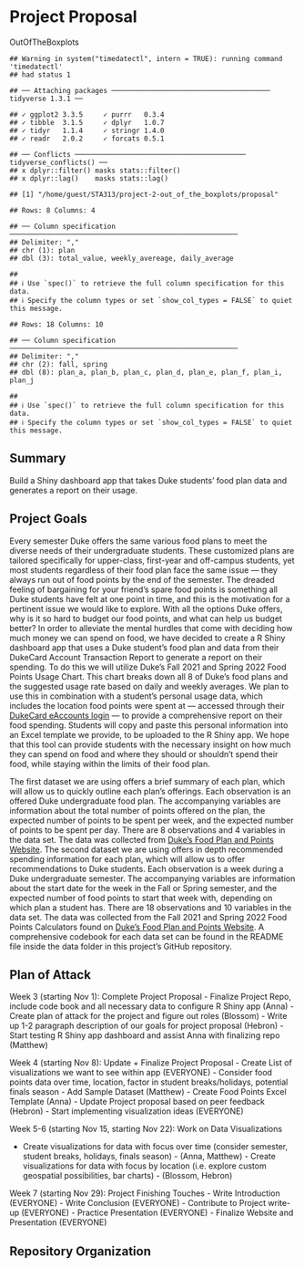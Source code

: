 Project Proposal
================
OutOfTheBoxplots

    ## Warning in system("timedatectl", intern = TRUE): running command 'timedatectl'
    ## had status 1

    ## ── Attaching packages ─────────────────────────────────────── tidyverse 1.3.1 ──

    ## ✓ ggplot2 3.3.5     ✓ purrr   0.3.4
    ## ✓ tibble  3.1.5     ✓ dplyr   1.0.7
    ## ✓ tidyr   1.1.4     ✓ stringr 1.4.0
    ## ✓ readr   2.0.2     ✓ forcats 0.5.1

    ## ── Conflicts ────────────────────────────────────────── tidyverse_conflicts() ──
    ## x dplyr::filter() masks stats::filter()
    ## x dplyr::lag()    masks stats::lag()

    ## [1] "/home/guest/STA313/project-2-out_of_the_boxplots/proposal"

    ## Rows: 8 Columns: 4

    ## ── Column specification ────────────────────────────────────────────────────────
    ## Delimiter: ","
    ## chr (1): plan
    ## dbl (3): total_value, weekly_avereage, daily_average

    ## 
    ## ℹ Use `spec()` to retrieve the full column specification for this data.
    ## ℹ Specify the column types or set `show_col_types = FALSE` to quiet this message.

    ## Rows: 18 Columns: 10

    ## ── Column specification ────────────────────────────────────────────────────────
    ## Delimiter: ","
    ## chr (2): fall, spring
    ## dbl (8): plan_a, plan_b, plan_c, plan_d, plan_e, plan_f, plan_i, plan_j

    ## 
    ## ℹ Use `spec()` to retrieve the full column specification for this data.
    ## ℹ Specify the column types or set `show_col_types = FALSE` to quiet this message.

## Summary

Build a Shiny dashboard app that takes Duke students’ food plan data and
generates a report on their usage.

## Project Goals

Every semester Duke offers the same various food plans to meet the
diverse needs of their undergraduate students. These customized plans
are tailored specifically for upper-class, first-year and off-campus
students, yet most students regardless of their food plan face the same
issue — they always run out of food points by the end of the semester.
The dreaded feeling of bargaining for your friend’s spare food points is
something all Duke students have felt at one point in time, and this is
the motivation for a pertinent issue we would like to explore. With all
the options Duke offers, why is it so hard to budget our food points,
and what can help us budget better? In order to alleviate the mental
hurdles that come with deciding how much money we can spend on food, we
have decided to create a R Shiny dashboard app that uses a Duke
student’s food plan and data from their DukeCard Account Transaction
Report to generate a report on their spending. To do this we will
utilize Duke’s Fall 2021 and Spring 2022 Food Points Usage Chart. This
chart breaks down all 8 of Duke’s food plans and the suggested usage
rate based on daily and weekly averages. We plan to use this in
combination with a student’s personal usage data, which includes the
location food points were spent at — accessed through their [DukeCard
eAccounts login](https://dukecard.duke.edu/manage-your-dukecard) — to
provide a comprehensive report on their food spending. Students will
copy and paste this personal information into an Excel template we
provide, to be uploaded to the R Shiny app. We hope that this tool can
provide students with the necessary insight on how much they can spend
on food and where they should or shouldn’t spend their food, while
staying within the limits of their food plan.

The first dataset we are using offers a brief summary of each plan,
which will allow us to quickly outline each plan’s offerings. Each
observation is an offered Duke undergraduate food plan. The accompanying
variables are information about the total number of points offered on
the plan, the expected number of points to be spent per week, and the
expected number of points to be spent per day. There are 8 observations
and 4 variables in the data set. The data was collected from [Duke’s
Food Plan and Points
Website](https://studentaffairs.duke.edu/dining/plans-points). The
second dataset we are using offers in depth recommended spending
information for each plan, which will allow us to offer recommendations
to Duke students. Each observation is a week during a Duke undergraduate
semester. The accompanying variables are information about the start
date for the week in the Fall or Spring semester, and the expected
number of food points to start that week with, depending on which plan a
student has. There are 18 observations and 10 variables in the data set.
The data was collected from the Fall 2021 and Spring 2022 Food Points
Calculators found on [Duke’s Food Plan and Points
Website](https://studentaffairs.duke.edu/dining/plans-points). A
comprehensive codebook for each data set can be found in the README file
inside the data folder in this project’s GitHub repository.

## Plan of Attack

Week 3 (starting Nov 1): Complete Project Proposal - Finalize Project
Repo, include code book and all necessary data to configure R Shiny app
(Anna) - Create plan of attack for the project and figure out roles
(Blossom) - Write up 1-2 paragraph description of our goals for project
proposal (Hebron) - Start testing R Shiny app dashboard and assist Anna
with finalizing repo (Matthew)

Week 4 (starting Nov 8): Update + Finalize Project Proposal - Create
List of visualizations we want to see within app (EVERYONE) - Consider
food points data over time, location, factor in student breaks/holidays,
potential finals season - Add Sample Dataset (Matthew) - Create Food
Points Excel Template (Anna) - Update Project proposal based on peer
feedback (Hebron) - Start implementing visualization ideas (EVERYONE)

Week 5-6 (starting Nov 15, starting Nov 22): Work on Data Visualizations
- Create visualizations for data with focus over time (consider
semester, student breaks, holidays, finals season) - (Anna, Matthew) -
Create visualizations for data with focus by location (i.e. explore
custom geospatial possibilities, bar charts) - (Blossom, Hebron)

Week 7 (starting Nov 29): Project Finishing Touches - Write Introduction
(EVERYONE) - Write Conclusion (EVERYONE) - Contribute to Project
write-up (EVERYONE) - Practice Presentation (EVERYONE) - Finalize
Website and Presentation (EVERYONE)

## Repository Organization
